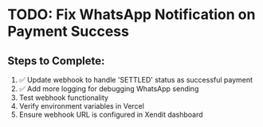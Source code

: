 # TODO: Fix WhatsApp Notification on Payment Success

## Steps to Complete:
1. ✅ Update webhook to handle 'SETTLED' status as successful payment
2. ✅ Add more logging for debugging WhatsApp sending
3. Test webhook functionality
4. Verify environment variables in Vercel
5. Ensure webhook URL is configured in Xendit dashboard

